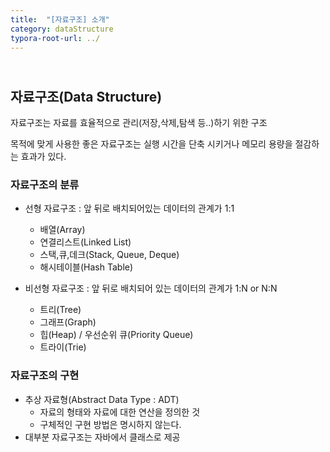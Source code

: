 ```yaml
---
title:  "[자료구조] 소개"
category: dataStructure
typora-root-url: ../
---
```




## <br>자료구조(Data Structure)

자료구조는 자료를 효율적으로 관리(저장,삭제,탐색 등..)하기 위한 구조

목적에 맞게 사용한 좋은 자료구조는 실행 시간을 단축 시키거나 메모리 용량을 절감하는 효과가 있다.



### 자료구조의 분류

- 선형 자료구조 : 앞 뒤로 배치되어있는 데이터의 관계가 1:1
  - 배열(Array)
  - 연결리스트(Linked List)
  - 스택,큐,데크(Stack, Queue, Deque)
  - 해시테이블(Hash Table)



- 비선형 자료구조 : 앞 뒤로 배치되어 있는 데이터의 관계가 1:N or N:N
  - 트리(Tree)
  - 그래프(Graph)
  - 힙(Heap) / 우선순위 큐(Priority Queue)
  - 트라이(Trie)



### 자료구조의 구현

- 추상 자료형(Abstract Data Type : ADT)
  - 자료의 형태와 자료에 대한 연산을 정의한 것
  - 구체적인 구현 방법은 명시하지 않는다.
- 대부분 자료구조는 자바에서 클래스로 제공
